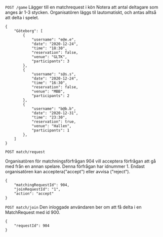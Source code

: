 `POST /game` 
Lägger till en matchrequest i kön
Notera att antal deltagare som anges är 1-3 stycken. Organisatören läggs til lautomatiskt, och antas alltså att delta i spelet.

``` 
{
	"Göteborg": [
		{ 
			"username": "e@e.e",
			"date": "2020-12-24",
			"time": "18:30",
			"reservation": false,
			"venue": "GLTK",
			"participants": 3
		},
		{ 
			"username": "s@s.s",
			"date": "2020-12-24",
			"time": "16:30",
			"reservation": false,
			"venue": "MBB",
			"participants": 2
		},
		{ 
			"username": "b@b.b",
			"date": "2020-12-31",
			"time": "23:30",
			"reservation": true,
			"venue": "Hallen",
			"participants": 1
		},
	]
}

``` 

`POST match/request`

Organisatören för matchningsförfrågan 904 vill acceptera förfrågan att gå med från en annan
spelare. Denna förfrågan har idnummer 1. Endast organisatören kan acceptera("accept") eller avvisa ("reject").

```
{
	"matchingRequestId": 904,
	"joinRequestId": "1",
	"action": "accept"
}
```


`POST match/join`
Den inloggade användaren ber om att få delta i en MatchRequest med id 900.

```
{
	"requestId": 904
}
```
